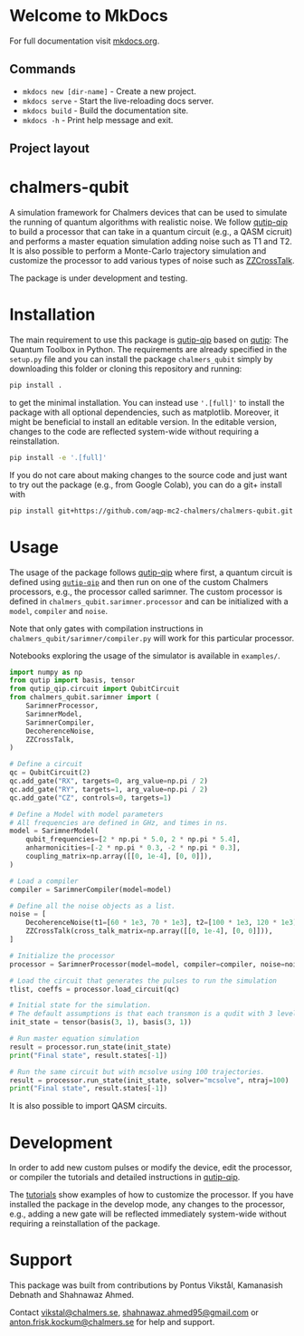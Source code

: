 # Welcome to MkDocs

For full documentation visit [mkdocs.org](https://www.mkdocs.org).

## Commands

* `mkdocs new [dir-name]` - Create a new project.
* `mkdocs serve` - Start the live-reloading docs server.
* `mkdocs build` - Build the documentation site.
* `mkdocs -h` - Print help message and exit.

## Project layout

# chalmers-qubit

A simulation framework for Chalmers devices that can be used to simulate the running of quantum algorithms with realistic noise. We follow [qutip-qip](https://qutip-qip.readthedocs.io/en/stable/) to build a processor that can take in a quantum circuit (e.g., a QASM cicruit) and performs a master equation simulation adding noise such as T1 and T2. It is also possible to perform a Monte-Carlo trajectory simulation and customize the processor to add various types of noise such as [ZZCrossTalk](https://qutip-qip.readthedocs.io/en/latest/apidoc/qutip_qip.noise.html#qutip_qip.noise.ZZCrossTalk).

The package is under development and testing. 

# Installation

The main requirement to use this package is [qutip-qip](https://qutip-qip.readthedocs.io/en/stable/) based on [qutip](https://qutip-qip.readthedocs.io/en/stable/): The Quantum Toolbox in Python. The requirements are already specified in the `setup.py` file and you can install the package `chalmers_qubit` simply by downloading this folder or cloning this repository and running:

``` zsh
pip install .
```

to get the minimal installation. You can instead use `'.[full]'` to install the package with all optional dependencies, such as matplotlib. Moreover, it might be beneficial to install an editable version. In the editable version, changes to the code are reflected system-wide without requiring a reinstallation.

``` zsh
pip install -e '.[full]'
```

If you do not care about making changes to the source code and just want to try out the package (e.g., from Google Colab), you can do a git+ install with

``` zsh
pip install git+https://github.com/aqp-mc2-chalmers/chalmers-qubit.git
```

# Usage

The usage of the package follows [qutip-qip](https://qutip-qip.readthedocs.io/en/stable/) where first, a quantum circuit is defined using [`qutip-qip`](https://qutip-qip.readthedocs.io/en/stable/qip-simulator.html) and then run on one of the custom Chalmers processors, e.g., the processor called sarimner. The custom processor is defined in `chalmers_qubit.sarimner.processor` and can be initialized with a `model`, `compiler` and `noise`. 

Note that only gates with compilation instructions in `chalmers_qubit/sarimner/compiler.py` will work for this particular processor.

Notebooks exploring the usage of the simulator is available in `examples/`. 

```py
import numpy as np
from qutip import basis, tensor
from qutip_qip.circuit import QubitCircuit
from chalmers_qubit.sarimner import (
    SarimnerProcessor,
    SarimnerModel,
    SarimnerCompiler,
    DecoherenceNoise,
    ZZCrossTalk,
)

# Define a circuit
qc = QubitCircuit(2)
qc.add_gate("RX", targets=0, arg_value=np.pi / 2)
qc.add_gate("RY", targets=1, arg_value=np.pi / 2)
qc.add_gate("CZ", controls=0, targets=1)

# Define a Model with model parameters
# All frequencies are defined in GHz, and times in ns.
model = SarimnerModel(
    qubit_frequencies=[2 * np.pi * 5.0, 2 * np.pi * 5.4],
    anharmonicities=[-2 * np.pi * 0.3, -2 * np.pi * 0.3],
    coupling_matrix=np.array([[0, 1e-4], [0, 0]]),
)

# Load a compiler
compiler = SarimnerCompiler(model=model)

# Define all the noise objects as a list.
noise = [
    DecoherenceNoise(t1=[60 * 1e3, 70 * 1e3], t2=[100 * 1e3, 120 * 1e3]),
    ZZCrossTalk(cross_talk_matrix=np.array([[0, 1e-4], [0, 0]])),
]

# Initialize the processor
processor = SarimnerProcessor(model=model, compiler=compiler, noise=noise)

# Load the circuit that generates the pulses to run the simulation
tlist, coeffs = processor.load_circuit(qc)

# Initial state for the simulation.
# The default assumptions is that each transmon is a qudit with 3 levels.
init_state = tensor(basis(3, 1), basis(3, 1))

# Run master equation simulation
result = processor.run_state(init_state)
print("Final state", result.states[-1])

# Run the same circuit but with mcsolve using 100 trajectories.
result = processor.run_state(init_state, solver="mcsolve", ntraj=100)
print("Final state", result.states[-1])
```

It is also possible to import QASM circuits.

# Development

In order to add new custom pulses or modify the device, edit the processor, or compiler the tutorials and detailed instructions in [qutip-qip](https://qutip-qip.readthedocs.io/en/stable/).

The [tutorials](https://qutip.org/qutip-tutorials/) show examples of how to customize the processor. If you have installed the package in the develop mode, any changes to the processor, e.g., adding a new gate will be reflected immediately system-wide without requiring a reinstallation of the package.

# Support

This package was built from contributions by Pontus Vikstål, Kamanasish Debnath and Shahnawaz Ahmed.

Contact vikstal@chalmers.se, shahnawaz.ahmed95@gmail.com or anton.frisk.kockum@chalmers.se for help and support.
